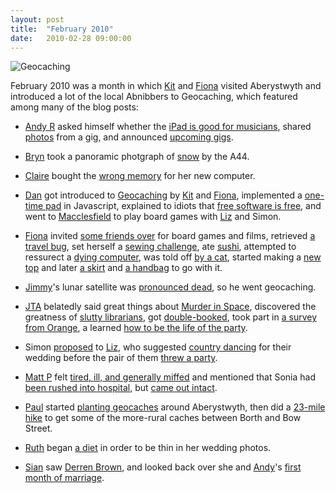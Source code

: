 ```yaml
---
layout: post
title:  "February 2010"
date:   2010-02-28 09:00:00
---
```


![Geocaching](http://farm5.static.flickr.com/4032/4339778337_bbe349ba47.jpg)

February 2010 was a month in which [Kit][kit] and [Fiona][fiona] visited Aberystwyth and introduced a lot of the local Abnibbers to Geocaching, which featured among many of the blog posts:

* [Andy R][andy-r] asked himself whether the [iPad is good for musicians](http://paganwandererlu.wordpress.com/2010/02/03/ipad-for-laptop-musician/), shared [photos](http://paganwandererlu.wordpress.com/2010/02/08/pictures-from-shunt-gig/) from a gig, and announced [upcoming gigs](http://paganwandererlu.wordpress.com/2010/02/25/gigsalbum/).

* [Bryn][bryn] took a panoramic photgraph of [snow](http://randomlyevil.org.uk/2010/02/25/snow-by-the-a44/) by the A44.

* [Claire][claire] bought the [wrong memory](http://nowebsite.co.uk/blog/2010/02/bad-memory/) for her new computer.

* [Dan][dan] got introduced to [Geocaching](http://www.scatmania.org/2010/02/08/geocaching/) by [Kit][kit] and [Fiona][fiona], implemented a [one-time pad](http://www.scatmania.org/2010/02/10/one-time-pad-in-javascript/) in Javascript, explained to idiots that [free software is free](http://www.scatmania.org/2010/02/17/firefox-is-free-duh/), and went to [Macclesfield](http://www.scatmania.org/2010/02/26/macclesfield/) to play board games with [Liz][liz] and Simon.

* [Fiona][fiona] invited [some friends over](http://fionafish.livejournal.com/39128.html) for board games and films, retrieved [a travel bug](http://fionafish.livejournal.com/39350.html), set herself a [sewing challenge](http://fionafish.livejournal.com/39609.html), ate [sushi](http://fionafish.livejournal.com/39849.html), attempted to ressurect a [dying computer](http://fionafish.livejournal.com/40025.html), was told off [by a cat](http://fionafish.livejournal.com/40318.html), started making a [new top](http://fionafish.livejournal.com/40512.html) and later [a skirt](http://fionafish.livejournal.com/40820.html) and [a handbag](http://fionafish.livejournal.com/40985.html) to go with it.

* [Jimmy][jimmy]'s lunar satellite was [pronounced dead](http://vikingjim.livejournal.com/35897.html), so he went geocaching.

* [JTA][jta] belatedly said great things about [Murder in Space](http://blog.electricquaker.co.uk/2010/02/03/belated-reports-of-murdery-goodness/), discovered the greatness of [slutty librarians](http://blog.electricquaker.co.uk/2010/02/04/savage-love-best-caller-ever/), got [double-booked](http://blog.electricquaker.co.uk/2010/02/06/three-things/), took part in [a survey from Orange](http://blog.electricquaker.co.uk/2010/02/08/hrmm/), a learned [how to be the life of the party](http://blog.electricquaker.co.uk/2010/02/25/486/).

* Simon [proposed](http://norasdollhouse.livejournal.com/106682.html) to [Liz][liz], who suggested [country dancing](http://norasdollhouse.livejournal.com/106852.html) for their wedding before the pair of them [threw a party](http://norasdollhouse.livejournal.com/107241.html).

* [Matt P][matt-p] felt [tired, ill, and generally miffed](http://myzelik.livejournal.com/50140.html) and mentioned that Sonia had [been rushed into hospital](http://myzelik.livejournal.com/50285.html), but [came out intact](http://myzelik.livejournal.com/50573.html).

* [Paul][paul] started [planting geocaches](http://blog.pacifist.co.uk/2010/02/02/geocaching/) around Aberystwyth, then did a [23-mile hike](http://blog.pacifist.co.uk/2010/02/10/my-feet-hurt/) to get some of the more-rural caches between Borth and Bow Street.

* [Ruth][ruth] began [a diet](http://www.r-jta.info/blog/2010/02/the-diet/) in order to be thin in her wedding photos.

* [Sian][sian] saw [Derren Brown](http://elgingerbread.wordpress.com/2010/02/14/stuff-i-like-sunday/), and looked back over she and [Andy][andy-r]'s [first month of marriage](http://elgingerbread.wordpress.com/2010/02/19/thwedding/).


[adam-g]:  http://strokeyadam.livejournal.com/
[adam-w]:  http://www.ad-space.org.uk/
[andy-k]:  http://theguidemark3.livejournal.com/
[andy-r]:  http://selfdoubtgun.wordpress.com/
[beth]:    http://littlegreenbeth.livejournal.com/
[bryn]:    http://randomlyevil.org.uk/
[claire]:  http://nowebsite.co.uk/blog/
[dan]:     http://www.scatmania.org/
[ele]:     http://ele-is-crazy.livejournal.com/
[fiona]:   http://fionafish.wordpress.com/
[hayley]:  http://leelee1983.livejournal.com/
[jen]:     http://scleip.livejournal.com/
[jimmy]:   http://vikingjim.livejournal.com/
[jta]:     http://blog.electricquaker.co.uk/
[kit]:     http://reaperkit.wordpress.com/
[liz]:     http://norasdollhouse.livejournal.com/
[malbo21]: http://malbo21.wordpress.com/
[matt-p]:  http://myzelik.livejournal.com/
[matt-r]:  http://matt-inthe-hat.livejournal.com/
[paul]:    http://blog.pacifist.co.uk/
[penny]:   http://thepennyfaerie.livejournal.com/
[pete]:    http://loonybin345.livejournal.com/
[rory]:    http://razinaber.livejournal.com/
[ruth]:    http://fleeblewidget.co.uk/
[sarah]:   http://starlight-sarah.livejournal.com/
[sian]:    http://elgingerbread.wordpress.com/
